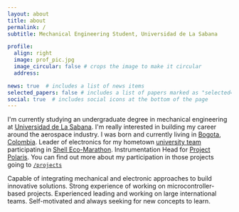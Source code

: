 ```yaml
---
layout: about
title: about
permalink: /
subtitle: Mechanical Engineering Student, Universidad de La Sabana

profile:
  align: right
  image: prof_pic.jpg
  image_circular: false # crops the image to make it circular
  address:

news: true  # includes a list of news items
selected_papers: false # includes a list of papers marked as "selected={true}"
social: true  # includes social icons at the bottom of the page
---
```


I'm currently studying an undergraduate degree in mechanical engineering at [Universidad de La Sabana](https://www.unisabana.edu.co/). I'm really interested in building my career around the aerospace industry. I was born  and currently living in [Bogota](https://en.wikipedia.org/wiki/Bogot%C3%A1), [Colombia](https://en.wikipedia.org/wiki/Colombia ). Leader of electronics for my hometown [university team](https://www.instagram.com/unisabanaheronsev/) participating in [Shell Eco-Marathon](https://www.makethefuture.shell/en-gb/shell-eco-marathon). Instrumentation Head for [Project Polaris](http://www.arexcr.com/projects/polaris/). You can find out more about my participation in those projects going to [`/projects`](/projects)

Capable of integrating mechanical and electronic approaches to build innovative solutions. Strong experience of working on microcontroller-based projects. Experienced leading and working on large international teams. Self-motivated and always seeking for new concepts to learn.
